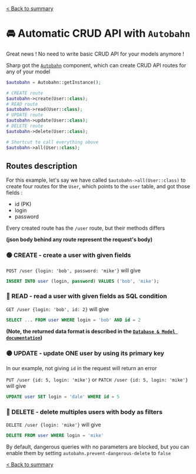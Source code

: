 [< Back to summary](../home.md)

# 🚘 Automatic CRUD API with `Autobahn`

Great news ! No need to write basic CRUD API for your models anymore !

Sharp got the [`Autobahn`](../../Classes/Extras/Autobahn.php) component, which can
create CRUD API routes for any of your model

```php
$autobahn = Autobahn::getInstance();

# CREATE route
$autobahn->create(User::class);
# READ route
$autobahn->read(User::class);
# UPDATE route
$autobahn->update(User::class);
# DELETE route
$autobahn->delete(User::class);

# Shortcut to call everything above
$autobahn->all(User::class);
```

## Routes description

For this example, let's say we have called `$autobahn->all(User::class)`
to create four routes for the `User`, which points to the `user` table, and got those fields :
- id (PK)
- login
- password

Every created route has the `/user` route, but their methods differs

**(json body behind any route represent the request's body)**

### 🟢 CREATE - create a user with given fields

`POST /user {login: 'bob', password: 'mike'}` will give
```sql
INSERT INTO user (login, password) VALUES ('bob', 'mike');
```

### 🔵 READ - read a user with given fields as SQL condition

`GET /user {login: 'bob', id: 2}` will give
```sql
SELECT ... FROM user WHERE login = 'bob' AND id = 2
```

**(Note, the returned data format is described in the [`Database & Model documentation`](../data/database.md))**

### 🟣 UPDATE - update ONE user by using its primary key

In our example, not giving `id` in the request will return an error

`PUT /user {id: 5, login: 'mike'}` or `PATCH /user {id: 5, login: 'mike'}` will give
```sql
UPDATE user SET login = 'dale' WHERE id = 5
```

### 🔴 DELETE - delete multiples users with body as filters

`DELETE /user {login: 'mike'}` will give
```sql
DELETE FROM user WHERE login = 'mike'
```

By default, dangerous queries with no parameters are blocked, but you can enable them by
setting `autobahn.prevent-dangerous-delete` to `false`


[< Back to summary](../home.md)